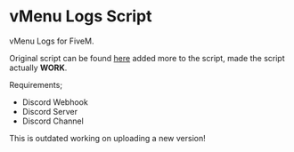 
# vMenu Logs Script

vMenu Logs for FiveM.

Original script can be found [here](https://github.com/BreezyTheDev/B-vMenuLogs/tree/main) added more to the script, made the script actually **WORK**.

Requirements;

- Discord Webhook
- Discord Server
- Discord Channel

This is outdated working on uploading a new version!
